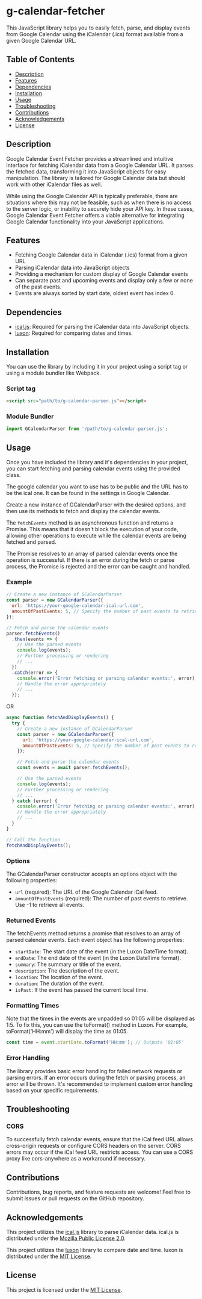 # g-calendar-fetcher

This JavaScript library helps you to easily fetch, parse, and display events from Google Calendar using the iCalendar (.ics) format available from a given Google Calendar URL.

## Table of Contents
- [Description](#description)
- [Features](#features)
- [Dependencies](#dependencies)
- [Installation](#installation)
- [Usage](#usage)
- [Troubleshooting](#troubleshooting)
- [Contributions](#contributions)
- [Acknowledgements](#acknowledgements)
- [License](#license)

## Description

Google Calendar Event Fetcher provides a streamlined and intuitive interface for fetching iCalendar data from a Google Calendar URL. It parses the fetched data, transforming it into JavaScript objects for easy manipulation. The library is tailored for Google Calendar data but should work with other iCalendar files as well.

While using the Google Calendar API is typically preferable, there are situations where this may not be feasible, such as when there is no access to the server logic, or inability to securely hide your API key. In these cases, Google Calendar Event Fetcher offers a viable alternative for integrating Google Calendar functionality into your JavaScript applications.

## Features

- Fetching Google Calendar data in iCalendar (.ics) format from a given URL
- Parsing iCalendar data into JavaScript objects
- Providing a mechanism for custom display of Google Calendar events
- Can separate past and upcoming events and display only a few or none of the past events.
- Events are always sorted by start date, oldest event has index 0.

## Dependencies

- [ical.js](https://github.com/mozilla-comm/ical.js): Required for parsing the iCalendar data into JavaScript objects.
- [luxon](https://github.com/moment/luxon): Required for comparing dates and times.

## Installation

You can use the library by including it in your project using a script tag or using a module bundler like Webpack.

### Script tag

```html
<script src="path/to/g-calendar-parser.js"></script>
```

### Module Bundler

```js
import GCalendarParser from '/path/to/g-calendar-parser.js';
```

## Usage

Once you have included the library and it's dependencies in your project, you can start fetching and parsing calendar events using the provided class.

The google calendar you want to use has to be public and the URL has to be the ical one. It can be found in the settings in Google Calendar.

Create a new instance of GCalendarParser with the desired options, and then use its methods to fetch and display the calendar events.

The `fetchEvents` method is an asynchronous function and returns a Promise. This means that it doesn't block the execution of your code, allowing other operations to execute while the calendar events are being fetched and parsed. 

The Promise resolves to an array of parsed calendar events once the operation is successful. If there is an error during the fetch or parse process, the Promise is rejected and the error can be caught and handled.

### Example

```js
// Create a new instance of GCalendarParser
const parser = new GCalendarParser({
  url: 'https://your-google-calendar-ical-url.com',
  amountOfPastEvents: 5, // Specify the number of past events to retrieve (-1 for all events)
});

// Fetch and parse the calendar events
parser.fetchEvents()
  .then(events => {
    // Use the parsed events
    console.log(events);
    // Further processing or rendering
    // ...
  })
  .catch(error => {
    console.error('Error fetching or parsing calendar events:', error);
    // Handle the error appropriately
    // ...
  });
```

OR

```js
async function fetchAndDisplayEvents() {
  try {
    // Create a new instance of GCalendarParser
    const parser = new GCalendarParser({
      url: 'https://your-google-calendar-ical-url.com',
      amountOfPastEvents: 5, // Specify the number of past events to retrieve (-1 for all events)
    });

    // Fetch and parse the calendar events
    const events = await parser.fetchEvents();

    // Use the parsed events
    console.log(events);
    // Further processing or rendering
    // ...
  } catch (error) {
    console.error('Error fetching or parsing calendar events:', error);
    // Handle the error appropriately
    // ...
  }
}

// Call the function
fetchAndDisplayEvents();
```

### Options

The GCalendarParser constructor accepts an options object with the following properties:

- `url` (required): The URL of the Google Calendar iCal feed.
- `amountOfPastEvents` (required): The number of past events to retrieve. Use -1 to retrieve all events.

### Returned Events

The fetchEvents method returns a promise that resolves to an array of parsed calendar events. Each event object has the following properties:

- `startDate`: The start date of the event (in the Luxon DateTime format).
- `endDate`: The end date of the event (in the Luxon DateTime format).
- `summary`: The summary or title of the event.
- `description`: The description of the event.
- `location`: The location of the event.
- `duration`: The duration of the event.
- `isPast`: If the event has passed the current local time.

### Formatting Times
Note that the times in the events are unpadded so 01:05 will be displayed as 1:5. To fix this, you can use the toFormat() method in Luxon. For example, toFormat('HH:mm') will display the time as 01:05.

```js
const time = event.startDate.toFormat('HH:mm'); // Outputs '01:05'
```

### Error Handling

The library provides basic error handling for failed network requests or parsing errors. If an error occurs during the fetch or parsing process, an error will be thrown. It's recommended to implement custom error handling based on your specific requirements.

## Troubleshooting

### CORS

To successfully fetch calendar events, ensure that the iCal feed URL allows cross-origin requests or configure CORS headers on the server. CORS errors may occur if the iCal feed URL restricts access. You can use a CORS proxy like cors-anywhere as a workaround if necessary.

## Contributions

Contributions, bug reports, and feature requests are welcome! Feel free to submit issues or pull requests on the GitHub repository.

## Acknowledgements

This project utilizes the [ical.js](https://github.com/mozilla-comm/ical.js) library to parse iCalendar data. ical.js is distributed under the [Mozilla Public License 2.0](https://mozilla.org/MPL/2.0/).

This project utilizes the [luxon](https://github.com/moment/luxon) library to compare date and time. luxon is distributed under the [MIT License](https://github.com/moment/luxon/blob/master/LICENSE.md).

## License

This project is licensed under the [MIT License](LICENSE.md).
